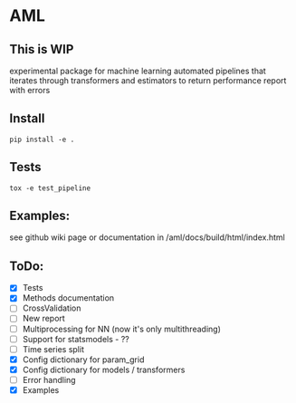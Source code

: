 # AML

## This is WIP

experimental package for machine learning automated pipelines that iterates through transformers and estimators to return performance report with errors

## Install

```
pip install -e .
```

## Tests

```
tox -e test_pipeline
```

## Examples:
see github wiki page or documentation in /aml/docs/build/html/index.html

## ToDo:
- [x] Tests
- [x] Methods documentation
- [ ] CrossValidation
- [ ] New report
- [ ] Multiprocessing for NN (now it's only multithreading)
- [ ] Support for statsmodels - ??
- [ ] Time series split
- [x] Config dictionary for param_grid
- [x] Config dictionary for models / transformers
- [ ] Error handling
- [x] Examples